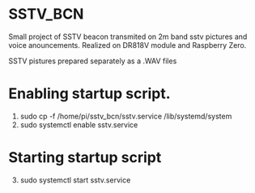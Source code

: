 # SSTV_BCN
Small project of SSTV beacon transmited on 2m band sstv pictures and voice anouncements.
Realized on DR818V module and Raspberry Zero.

SSTV pistures prepared separately as a .WAV files

#  Enabling startup script.
1.    sudo cp -f /home/pi/sstv_bcn/sstv.service /lib/systemd/system
2.    sudo systemctl enable sstv.service

#  Starting startup script
3.    sudo systemctl start sstv.service
